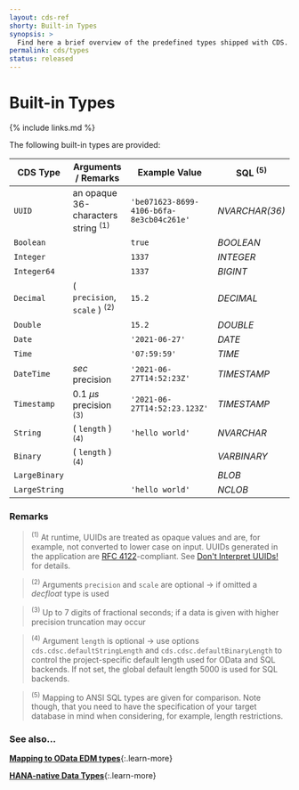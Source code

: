```yaml
---
layout: cds-ref
shorty: Built-in Types
synopsis: >
  Find here a brief overview of the predefined types shipped with CDS.
permalink: cds/types
status: released
---
```



# Built-in Types

{% include links.md %}

The following built-in types are provided:


| CDS Type | Arguments / Remarks | Example Value | SQL <sup>(5)</sup> |
| --- | --- | ---  | --- |
| `UUID` | an opaque 36-characters string <sup>(1)</sup> | `'be071623-8699-4106-b6fa-8e3cb04c261e'`| _NVARCHAR(36)_  |
| `Boolean` | | `true` | _BOOLEAN_  |
| `Integer` | | `1337` | _INTEGER_  |
| `Integer64` | | `1337` | _BIGINT_  |
| `Decimal` | ( `precision`, `scale` ) <sup>(2)</sup> | `15.2` | _DECIMAL_  |
| `Double` | | `15.2` | _DOUBLE_  |
| `Date` | | `'2021-06-27'` | _DATE_  |
| `Time` | | `'07:59:59'` | _TIME_  |
| `DateTime` | _sec_ precision | `'2021-06-27T14:52:23Z'` | _TIMESTAMP_  |
| `Timestamp` | 0.1 _µs_ precision <sup>(3)</sup> | `'2021-06-27T14:52:23.123Z'` |  _TIMESTAMP_  |
| `String` | ( `length` ) <sup>(4)</sup> | `'hello world'` | _NVARCHAR_  |
| `Binary` | ( `length` ) <sup>(4)</sup> | |  _VARBINARY_  |
| `LargeBinary` |  | | _BLOB_  |
| `LargeString` |  | `'hello world'` | _NCLOB_  |


### Remarks


> <sup>(1)</sup> At runtime, UUIDs are treated as opaque values and are, for example, not converted to lower case on input. UUIDs generated in the application are [RFC 4122](https://tools.ietf.org/html/rfc4122)-compliant. See [Don't Interpret UUIDs!]({{cap}}/guides/domain-models#dont-interpret-uuids) for details.

> <sup>(2)</sup> Arguments `precision` and `scale` are optional → if omitted a *decfloat* type is used

> <sup>(3)</sup> Up to 7 digits of fractional seconds; if a data is given with higher precision truncation may occur

> <sup>(4)</sup> Argument `length` is optional → use options `cds.cdsc.defaultStringLength` and `cds.cdsc.defaultBinaryLength` to control the project-specific default length used for OData and SQL backends. If not set, the global default length 5000 is used for SQL backends.

> <sup>(5)</sup> Mapping to ANSI SQL types are given for comparison. Note though, that you need to have the specification of your target database in mind when considering, for example, length restrictions.


### See also...

[**Mapping to OData EDM types**]({{cap}}/advanced/odata#type-mapping){:.learn-more}

[**HANA-native Data Types**]({{cap}}/advanced/hana#hana-types){:.learn-more}